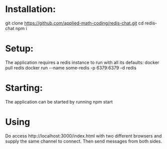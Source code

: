 # Installation:
git clone https://github.com/applied-math-coding/redis-chat.git
cd redis-chat
npm i


# Setup:
The application requires a redis instance to run with all its defaults:
docker pull redis
docker run --name some-redis -p 6379:6379 -d redis


# Starting:
The application can be started by running
npm start

# Using
Do access http://localhost:3000/index.html with two different
browsers and supply the same channel to connect.
Then send messages from both sides.

